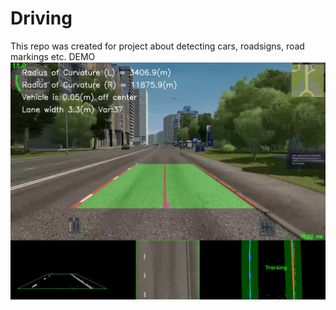 # Driving

This repo was created for project about detecting cars, roadsigns, road markings etc.
DEMO
![alt text](results/test_result.jpg)
